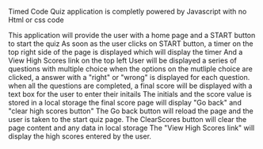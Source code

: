 Timed Code Quiz application is completly powered by Javascript with no Html or css code

This application will provide the user with a home page and a START button to start the quiz
As soon as the user clicks on START button, a timer on the top right side of the page is displayed which will display the timer 
And a View High Scores link on the top left 
User will be displayed a series of questions with multiple choice 
when the options on the mutliple choice are clicked, a answer with a "right" or "wrong" is displayed for each question.
when all the questions are completed, a final score will be displayed with a text box for the user to enter their initails
The initials and the score value is stored in a local storage
the final score page will display "Go back" and "clear high scores button"
The Go back button will reload the page and the user is taken to the start quiz page.
The ClearScores button will clear the page content and any data in local storage
The "View High Scores link" will display the high scores entered by the user.



